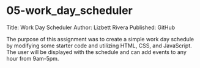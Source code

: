 # 05-work_day_scheduler
Title: Work Day Scheduler
Author: Lizbett Rivera
Published: GitHub

The purpose of this assignment was to create a simple work day schedule by modifying some starter code and utilizing HTML, CSS, and JavaScript. The user will be displayed with the schedule and can add events to any hour from 9am-5pm. 